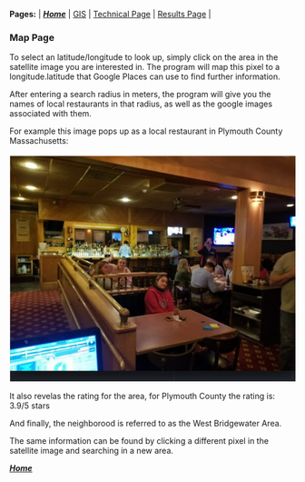 **Pages:** | [***Home***](https://rickyroze.github.io/SoftDesFinalProject/) | [GIS](https://rickyroze.github.io/SoftDesFinalProject/GIS "GIS info page") | [Technical Page](https://rickyroze.github.io/SoftDesFinalProject/TechnicalPage) | [Results Page](https://rickyroze.github.io/SoftDesFinalProject/ResultsPage) | 
### Map Page
To select an latitude/longitude to look up, simply click on the area in the satellite image you are interested in. The program will map this pixel to a longitude.latitude that Google Places can use to find further information.

After entering a search radius in meters, the program will give you the names of local restaurants in that radius, as well as the google images associated with them. 

For example this image pops up as a local restaurant in Plymouth County Massachusetts:

![](./loc.png)

It also revelas the rating for the area, for Plymouth County the rating is: 3.9/5 stars

And finally, the neighborood is referred to as the West Bridgewater Area. 

The same information can be found by clicking a different pixel in the satellite image and searching in a new area. 

[***Home***](https://rickyroze.github.io/SoftDesFinalProject/)
